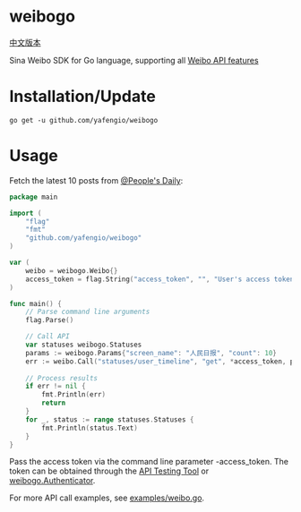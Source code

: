 weibogo
======

[中文版本](README-CN.md)

Sina Weibo SDK for Go language, supporting all <a href="http://open.weibo.com/wiki/微博API">Weibo API features</a>

# Installation/Update

```
go get -u github.com/yafengio/weibogo
```

# Usage

Fetch the latest 10 posts from <a href="http://weibo.com/rmrb">@People's Daily</a>:

```go
package main

import (
	"flag"
	"fmt"
	"github.com/yafengio/weibogo"
)

var (
	weibo = weibogo.Weibo{}
	access_token = flag.String("access_token", "", "User's access token")
)

func main() {
	// Parse command line arguments
	flag.Parse()

	// Call API
	var statuses weibogo.Statuses
	params := weibogo.Params{"screen_name": "人民日报", "count": 10}
	err := weibo.Call("statuses/user_timeline", "get", *access_token, params, &statuses)
	
	// Process results
	if err != nil {
		fmt.Println(err)
		return
	}
	for _, status := range statuses.Statuses {
		fmt.Println(status.Text)
	}
}
```

Pass the access token via the command line parameter -access_token. The token can be obtained through the <a href="http://open.weibo.com/tools/console">API Testing Tool</a> or <a href="https://github.com/yafengio/weibogo/blob/master/examples/auth.go">weibogo.Authenticator</a>.

For more API call examples, see <a href="https://github.com/yafengio/weibogo/blob/master/examples/weibo.go">examples/weibo.go</a>.